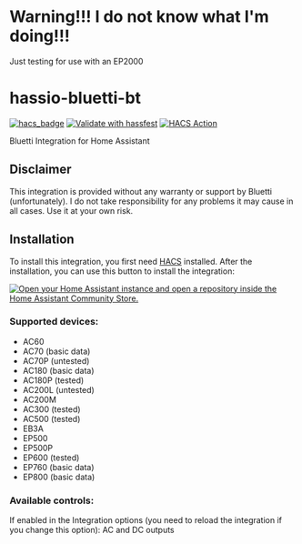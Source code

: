 # Warning!!! I do not know what I'm doing!!!

Just testing for use with an EP2000


# hassio-bluetti-bt
[![hacs_badge](https://img.shields.io/badge/HACS-Default-41BDF5.svg)](https://github.com/hacs/integration)
[![Validate with hassfest](https://github.com/Patrick762/hassio-bluetti-bt/actions/workflows/hassfest_validation.yml/badge.svg)](https://github.com/Patrick762/hassio-bluetti-bt/actions/workflows/hassfest_validation.yml)
[![HACS Action](https://github.com/Patrick762/hassio-bluetti-bt/actions/workflows/HACS.yml/badge.svg)](https://github.com/Patrick762/hassio-bluetti-bt/actions/workflows/HACS.yml)

Bluetti Integration for Home Assistant

## Disclaimer
This integration is provided without any warranty or support by Bluetti (unfortunately). I do not take responsibility for any problems it may cause in all cases. Use it at your own risk.

## Installation
To install this integration, you first need [HACS](https://hacs.xyz/) installed.
After the installation, you can use this button to install the integration:

[![Open your Home Assistant instance and open a repository inside the Home Assistant Community Store.](https://my.home-assistant.io/badges/hacs_repository.svg)](https://my.home-assistant.io/redirect/hacs_repository/?owner=Patrick762&repository=hassio-bluetti-bt&category=integration)

### Supported devices:

- AC60
- AC70 (basic data)
- AC70P (untested)
- AC180 (basic data)
- AC180P (tested)
- AC200L (untested)
- AC200M
- AC300 (tested)
- AC500 (tested)
- EB3A
- EP500
- EP500P
- EP600 (tested)
- EP760 (basic data)
- EP800 (basic data)

### Available controls:
If enabled in the Integration options (you need to reload the integration if you change this option):
AC and DC outputs
